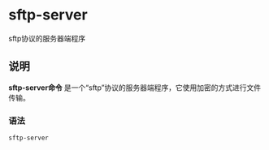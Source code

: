 sftp-server
===

sftp协议的服务器端程序

## 说明

**sftp-server命令** 是一个“sftp”协议的服务器端程序，它使用加密的方式进行文件传输。

### 语法  

```
sftp-server
```


